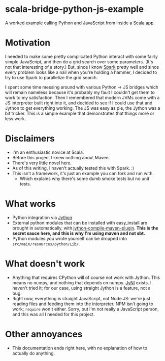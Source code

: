 # scala-bridge-python-js-example
A worked example calling Python and JavaScript from inside a Scala app.

# Motivation
I needed to make some pretty complicated Python interact with some fairly simple
JavaScript, and then do a grid search over some parameters. (It's not that
interesting of a story.) But, since I know [Spark](http://spark.apache.org/)
pretty well and since every problem looks like a nail when you're holding a
hammer, I decided to try to use Spark to parallelize the grid search.

I spent some time messing around with various Python → JS bridges which will
remain nameless because it's probably my fault I couldn't get them to work to my
satisfaction. Then I remembered that modern JVMs come with a JS interpreter built right into it, and decided to see if I could use that and Jython to get everything working. The JS was easy as pie, the Jython was a bit tricker. This is a simple example that demonstrates that things more or less work.

# Disclaimers
- I'm an enthusiastic novice at Scala.
- Before this project I knew nothing about Maven.
- There's very little novel here.
- As of this writing, I haven't actually tested this with Spark. :)
- This isn't a framework, it's just an example you can fork and run with.
  + Which explains why there's some dumb smoke tests but no unit tests.

# What works
- Python integration via [Jython](http://www.jython.org/)
- External python modules that can be installed with easy_install are brought in automatically, with [jython-compile-maven-plugin](http://mavenjython.sourceforge.net/compile/). **This is the secret sauce here, and this is why I'm using maven and not sbt.**
- Python modules you wrote yourself can be dropped into `src/main/resources/python/Lib/`.

# What doesn't work
- Anything that requires CPython will of course not work with Jython. This means no numpy, and nothing that depends on numpy. [JyNI](http://jyni.org/) exists. I haven't tried it; for our case, using straight Jython is a feature, not a bug.
- Right now, everything is straight JavaScript, not Node.JS: we're just reading files and feeding them into the interpreter. NPM isn't going to work; `require` won't either. Sorry, but I'm not really a JavaScript person, and this was all I needed for this project.

# Other annoyances
- This documentation ends right here, with no explanation of how to actually do anything.
